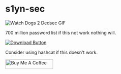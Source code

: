 
# s1yn-sec
![Watch Dogs 2 Dedsec GIF](https://media.tenor.com/h53p0PfuJ50AAAAC/watch-dogs2-dedsec.gif )






700 million password list if this not work nothing will.

[![Download Button](https://img.shields.io/badge/Download-File-blue.svg)](https://drive.google.com/file/d/1GhSNvthBa4UEAN_gPVioLOdMQSdkNQ6u/view?usp=share_link)

Consider using hashcat if this doesn't work.











<a href="https://www.buymeacoffee.com/crossdefalt" target="_blank"><img src="https://cdn.buymeacoffee.com/buttons/default-orange.png" alt="Buy Me A Coffee" height="30" width="150"></a>

